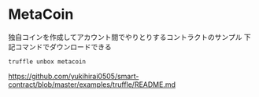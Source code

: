 # MetaCoin

独自コインを作成してアカウント間でやりとりするコントラクトのサンプル
下記コマンドでダウンロードできる

`truffle unbox metacoin`

https://github.com/yukihirai0505/smart-contract/blob/master/examples/truffle/README.md

